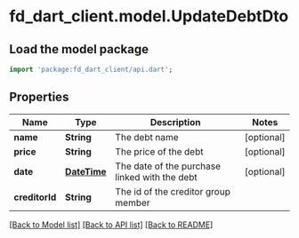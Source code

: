 # fd_dart_client.model.UpdateDebtDto

## Load the model package
```dart
import 'package:fd_dart_client/api.dart';
```

## Properties
Name | Type | Description | Notes
------------ | ------------- | ------------- | -------------
**name** | **String** | The debt name | [optional] 
**price** | **String** | The price of the debt | [optional] 
**date** | [**DateTime**](DateTime.md) | The date of the purchase linked with the debt | [optional] 
**creditorId** | **String** | The id of the creditor group member | 

[[Back to Model list]](../README.md#documentation-for-models) [[Back to API list]](../README.md#documentation-for-api-endpoints) [[Back to README]](../README.md)


